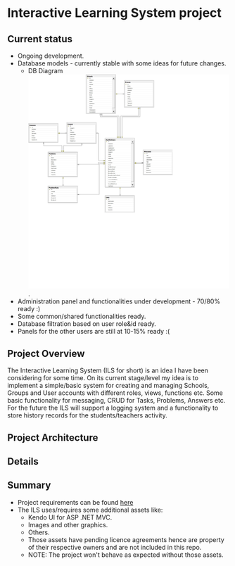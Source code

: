 # Interactive Learning System project

## Current status
  - Ongoing development.
  - Database models - currently stable with some ideas for future changes.
    - DB Diagram ![alt tag](https://raw.githubusercontent.com/Spurch/InteractiveLearningSystem/master/docs/dbSchema.jpg).
  - Administration panel and functionalities under development - 70/80% ready :)
  - Some common/shared functionalities ready.
  - Database filtration based on user role&id ready.
  - Panels for the other users are still at 10-15% ready :(

## Project Overview
  The Interactive Learning System (ILS for short) is an idea I have been considering for some time. On its current stage/level my idea is to implement a simple/basic system for creating and managing Schools, Groups and User accounts with different roles, views, functions etc. Some basic functionality for messaging, CRUD for Tasks, Problems, Answers etc. 
  For the future the ILS will support a logging system and a functionality to store history records for the students/teachers activity.
  
## Project Architecture
  
## Details

## Summary
  - Project requirements can be found [here](https://github.com/TelerikAcademy/ASP.NET-MVC/tree/master/Final%20Project/2016)
  - The ILS uses/requires some additional assets like:
    - Kendo UI for ASP .NET MVC.
    - Images and other graphics.
    - Others.
    - Those assets have pending licence agreements hence are property of their respective owners and are not included in this repo.
    - NOTE: The project won't behave as expected without those assets.

